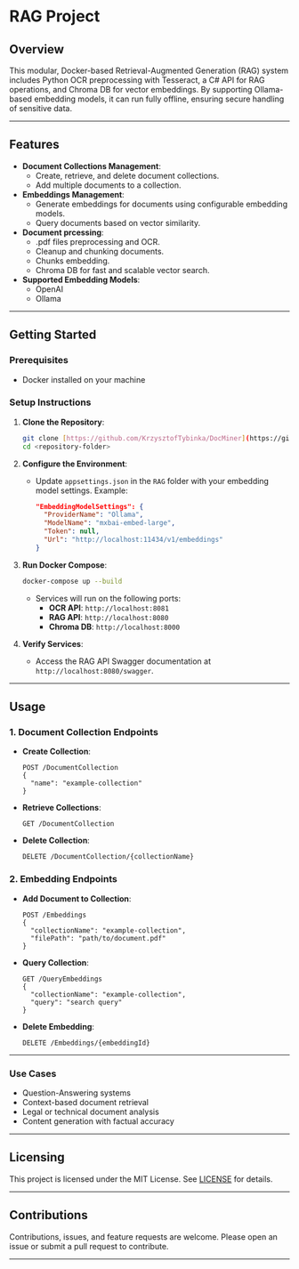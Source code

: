 # RAG Project

## Overview
This modular, Docker-based Retrieval-Augmented Generation (RAG) system includes Python OCR preprocessing with Tesseract, a C# API for RAG operations, and Chroma DB for vector embeddings. By supporting Ollama-based embedding models, it can run fully offline, ensuring secure handling of sensitive data.

---

## Features

- **Document Collections Management**:
  - Create, retrieve, and delete document collections.
  - Add multiple documents to a collection.
- **Embeddings Management**:
  - Generate embeddings for documents using configurable embedding models.
  - Query documents based on vector similarity.
- **Document prcessing**:
  - .pdf files preprocessing and OCR.
  - Cleanup and chunking documents.
  - Chunks embedding.
  - Chroma DB for fast and scalable vector search.
- **Supported Embedding Models**:
  - OpenAI
  - Ollama

---

## Getting Started

### Prerequisites

- Docker installed on your machine

### Setup Instructions

1. **Clone the Repository**:

   ```bash
   git clone [https://github.com/KrzysztofTybinka/DocMiner](https://github.com/KrzysztofTybinka/DocMiner)
   cd <repository-folder>
   ```

2. **Configure the Environment**:

   - Update `appsettings.json` in the `RAG` folder with your embedding model settings. Example:
     ```json
     "EmbeddingModelSettings": {
       "ProviderName": "Ollama",
       "ModelName": "mxbai-embed-large",
       "Token": null,
       "Url": "http://localhost:11434/v1/embeddings"
     }
     ```

3. **Run Docker Compose**:

   ```bash
   docker-compose up --build
   ```

   - Services will run on the following ports:
     - **OCR API**: `http://localhost:8081`
     - **RAG API**: `http://localhost:8080`
     - **Chroma DB**: `http://localhost:8000`

4. **Verify Services**:

   - Access the RAG API Swagger documentation at `http://localhost:8080/swagger`.

---

## Usage

### 1. Document Collection Endpoints

- **Create Collection**:
  ```http
  POST /DocumentCollection
  {
    "name": "example-collection"
  }
  ```
- **Retrieve Collections**:
  ```http
  GET /DocumentCollection
  ```
- **Delete Collection**:
  ```http
  DELETE /DocumentCollection/{collectionName}
  ```

### 2. Embedding Endpoints

- **Add Document to Collection**:
  ```http
  POST /Embeddings
  {
    "collectionName": "example-collection",
    "filePath": "path/to/document.pdf"
  }
  ```
- **Query Collection**:
  ```http
  GET /QueryEmbeddings
  {
    "collectionName": "example-collection",
    "query": "search query"
  }
  ```
- **Delete Embedding**:
  ```http
  DELETE /Embeddings/{embeddingId}
  ```

---

### Use Cases

- Question-Answering systems
- Context-based document retrieval
- Legal or technical document analysis
- Content generation with factual accuracy

---

## Licensing

This project is licensed under the MIT License. See [LICENSE](LICENSE) for details.

---

## Contributions

Contributions, issues, and feature requests are welcome. Please open an issue or submit a pull request to contribute.

---

